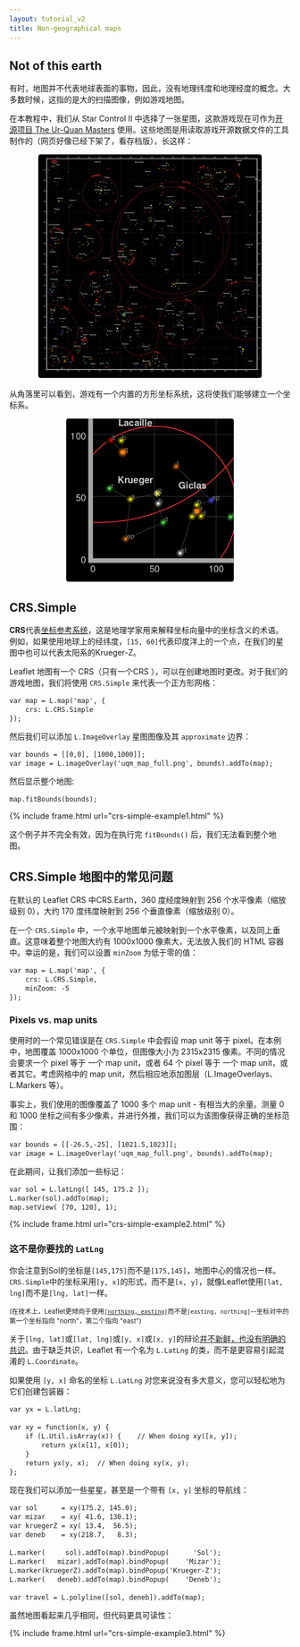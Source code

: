 ```yaml
---
layout: tutorial_v2
title: Non-geographical maps
---
```


<style>
iframe {
    border: 1px solid #ccc;
    border-radius: 5px;
}
</style>

## Not of this earth

有时，地图并不代表地球表面的事物，因此，没有地理纬度和地理经度的概念。大多数时候，这指的是大的扫描图像，例如游戏地图。

在本教程中，我们从 Star Control II 中选择了一张星图，这款游戏现在可作为[开源项目 The Ur-Quan Masters](https://en.wikipedia.org/wiki/Star_Control_II#The_Ur-Quan_Masters) 使用。这些地图是用读取游戏开源数据文件的工具制作的（网页好像已经下架了，看存档版），长这样：

<center>
<img src="uqm_map_400px.png" style="border: 1px solid #ccc; border-radius: 5px" /><br/>
</center>

从角落里可以看到，游戏有一个内置的方形坐标系统，这将使我们能够建立一个坐标系。

<center>
<img src="uqm_map_detail.png" style="border: 1px solid #ccc; border-radius: 5px" /><br/>
</center>


## CRS.Simple

**CRS**代表[坐标参考系统](https://en.wikipedia.org/wiki/Spatial_reference_system)，这是地理学家用来解释坐标向量中的坐标含义的术语。例如，如果使用地球上的经纬度，`[15, 60]`代表印度洋上的一个点，在我们的星图中也可以代表太阳系的Krueger-Z。

Leaflet 地图有一个 CRS（只有一个CRS ），可以在创建地图时更改。对于我们的游戏地图，我们将使用 `CRS.Simple` 来代表一个正方形网格：

	var map = L.map('map', {
		crs: L.CRS.Simple
	});

然后我们可以添加 `L.ImageOverlay` 星图图像及其 `approximate` 边界：

	var bounds = [[0,0], [1000,1000]];
	var image = L.imageOverlay('uqm_map_full.png', bounds).addTo(map);

然后显示整个地图:

	map.fitBounds(bounds);

{% include frame.html url="crs-simple-example1.html" %}

这个例子并不完全有效，因为在执行完 `fitBounds()` 后，我们无法看到整个地图。


## CRS.Simple 地图中的常见问题

在默认的 Leaflet CRS 中CRS.Earth，360 度经度映射到 256 个水平像素（缩放级别 0），大约 170 度纬度映射到 256 个垂直像素（缩放级别 0）。

在一个 `CRS.Simple` 中，一个水平地图单元被映射到一个水平像素，以及同上垂直。这意味着整个地图大约有 1000x1000 像素大，无法放入我们的 HTML 容器中。幸运的是，我们可以设置 `minZoom` 为低于零的值：

	var map = L.map('map', {
		crs: L.CRS.Simple,
		minZoom: -5
	});

### Pixels vs. map units

使用时的一个常见错误是在 `CRS.Simple` 中会假设 map unit 等于 pixel。在本例中，地图覆盖 1000x1000 个单位，但图像大小为 2315x2315 像素。不同的情况会要求一个 pixel 等于 一个 map unit，或者 64 个 pixel 等于 一个 map unit，或者其它。考虑网格中的 map unit，然后相应地添加图层（L.ImageOverlays、L.Markers 等）。

事实上，我们使用的图像覆盖了 1000 多个 map unit - 有相当大的余量。测量 0 和 1000 坐标之间有多少像素，并进行外推，我们可以为该图像获得正确的坐标范围：

	var bounds = [[-26.5,-25], [1021.5,1023]];
	var image = L.imageOverlay('uqm_map_full.png', bounds).addTo(map);

在此期间，让我们添加一些标记：

	var sol = L.latLng([ 145, 175.2 ]);
	L.marker(sol).addTo(map);
	map.setView( [70, 120], 1);

{% include frame.html url="crs-simple-example2.html" %}

### 这不是你要找的 `LatLng`

你会注意到Sol的坐标是`[145,175]`而不是`[175,145]`，地图中心的情况也一样。`CRS.Simple`中的坐标采用`[y, x]`的形式，而不是`[x, y]`，就像Leaflet使用`[lat, lng]`而不是`[lng, lat]`一样。

<small>(在技术上，Leaflet更倾向于使用[`[northing, easting]`](https://en.wikipedia.org/wiki/Easting_and_northing)而不是`[easting, northing]`--坐标对中的第一个坐标指向 "north"，第二个指向 "east")</small>

关于`[lng, lat]`或`[lat, lng]`或`[y, x]`或`[x, y]`的辩论[并不新鲜，也没有明确的共识](http://www.macwright.org/lonlat/)。由于缺乏共识，Leaflet 有一个名为 `L.LatLng` 的类，而不是更容易引起混淆的 `L.Coordinate`。

如果使用 `[y, x]` 命名的坐标 `L.LatLng` 对您来说没有多大意义，您可以轻松地为它们创建包装器：

	var yx = L.latLng;

	var xy = function(x, y) {
		if (L.Util.isArray(x)) {    // When doing xy([x, y]);
			return yx(x[1], x[0]);
		}
		return yx(y, x);  // When doing xy(x, y);
	};

现在我们可以添加一些星星，甚至是一个带有 `[x, y]` 坐标的导航线：

	var sol      = xy(175.2, 145.0);
	var mizar    = xy( 41.6, 130.1);
	var kruegerZ = xy( 13.4,  56.5);
	var deneb    = xy(218.7,   8.3);

	L.marker(     sol).addTo(map).bindPopup(      'Sol');
	L.marker(   mizar).addTo(map).bindPopup(    'Mizar');
	L.marker(kruegerZ).addTo(map).bindPopup('Krueger-Z');
	L.marker(   deneb).addTo(map).bindPopup(    'Deneb');

	var travel = L.polyline([sol, deneb]).addTo(map);

虽然地图看起来几乎相同，但代码更具可读性：

{% include frame.html url="crs-simple-example3.html" %}

